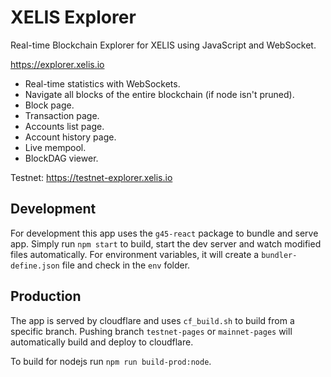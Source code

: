 # XELIS Explorer

Real-time Blockchain Explorer for XELIS using JavaScript and WebSocket.

<https://explorer.xelis.io>  

- Real-time statistics with WebSockets.
- Navigate all blocks of the entire blockchain (if node isn't pruned).
- Block page.
- Transaction page.
- Accounts list page.
- Account history page.
- Live mempool.
- BlockDAG viewer.

Testnet: <https://testnet-explorer.xelis.io>

## Development

For development this app uses the `g45-react` package to bundle and serve app.
Simply run `npm start` to build, start the dev server and watch modified files automatically.
For environment variables, it will create a `bundler-define.json` file and check in the `env` folder.  

## Production

The app is served by cloudflare and uses `cf_build.sh` to build from a specific branch.
Pushing branch `testnet-pages` or `mainnet-pages` will automatically build and deploy to cloudflare.

To build for nodejs run `npm run build-prod:node`.

